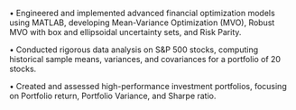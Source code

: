 • Engineered and implemented advanced financial optimization models using MATLAB, developing Mean-Variance Optimization (MVO), Robust MVO with box and ellipsoidal uncertainty sets, and Risk Parity.

• Conducted rigorous data analysis on S&P 500 stocks, computing historical sample means, variances, and covariances for a portfolio of 20 stocks.

• Created and assessed high-performance investment portfolios, focusing on Portfolio return, Portfolio Variance, and Sharpe ratio.
